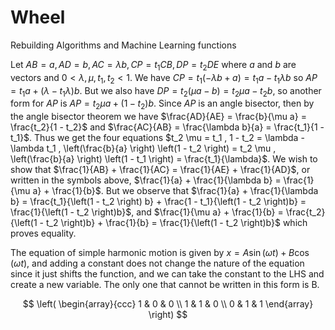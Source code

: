 # Wheel
Rebuilding Algorithms and Machine Learning functions

Let $AB = a, AD = b, AC = \lambda b, CP = t_1 CB, DP = t_2 DE$  where $a$ and $b$ are vectors and $0 < \lambda , \mu , t_1 , t_2 < 1$. We have $CP = t_1 \left(-\lambda b + a \right) = t_1 a - t_1 \lambda b$ so $AP = t_1 a + \left(\lambda - t_1 \lambda \right)b$. But we also have $DP = t_2 \left(\mu a - b \right) = t_2 \mu a - t_2 b$, so another form for $AP$ is $AP = t_2 \mu a + \left(1 - t_2 \right)b$. Since $AP$ is an angle bisector, then by the angle bisector theorem we have $\frac{AD}{AE} = \frac{b}{\mu a} = \frac{t_2}{1 - t_2}$ and $\frac{AC}{AB} = \frac{\lambda b}{a} = \frac{t_1}{1 - t_1}$. Thus we get the four equations $t_2 \mu = t_1 , 1 - t_2 = \lambda - \lambda t_1 , \left(\frac{b}{a} \right) \left(1 - t_2 \right) = t_2 \mu , \left(\frac{b}{a} \right) \left(1 - t_1 \right) = \frac{t_1}{\lambda}$. We wish to show that $\frac{1}{AB} + \frac{1}{AC} = \frac{1}{AE} + \frac{1}{AD}$, or written in the symbols above, $\frac{1}{a} + \frac{1}{\lambda b} = \frac{1}{\mu a} + \frac{1}{b}$. But we observe that $\frac{1}{a} + \frac{1}{\lambda b} = \frac{t_1}{\left(1 - t_2 \right) b} + \frac{1 - t_1}{\left(1 - t_2 \right)b} = \frac{1}{\left(1 - t_2 \right)b}$, and $\frac{1}{\mu a} + \frac{1}{b} = \frac{t_2}{\left(1 - t_2 \right)b} + \frac{1}{b} = \frac{1}{\left(1 - t_2 \right)b}$ which proves equality. 


The equation of simple harmonic motion is given by $x = A\sin(\omega t) + B\cos(\omega t)$, and adding a constant does not change the nature of the equation since it just shifts the function, and we can take the constant to the LHS and create a new variable. The only one that cannot be written in this form is B.


$$ \left( \begin{array}{ccc} 1 & 0 & 0 \\
1 & 1 & 0 \\ 
0 & 1 & 1 \end{array} \right) $$
